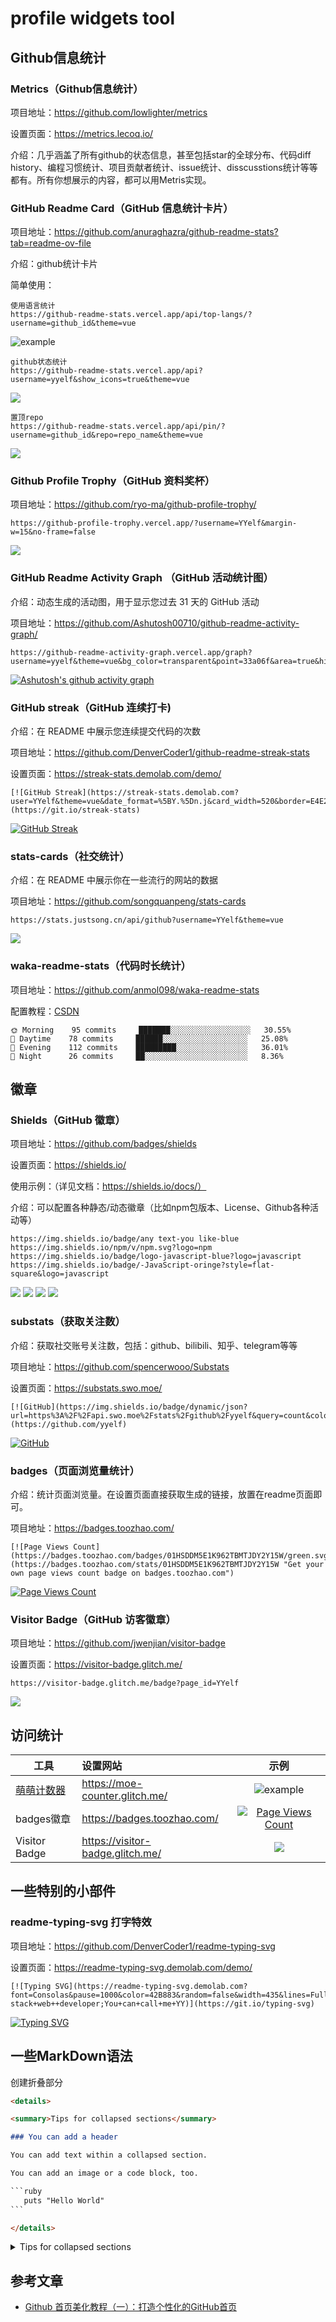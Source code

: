 # profile widgets tool

## Github信息统计

### Metrics（Github信息统计）

项目地址：https://github.com/lowlighter/metrics

设置页面：https://metrics.lecoq.io/

介绍：几乎涵盖了所有github的状态信息，甚至包括star的全球分布、代码diff history、编程习惯统计、项目贡献者统计、issue统计、disscusstions统计等等都有。所有你想展示的内容，都可以用Metris实现。

### GitHub Readme Card（GitHub 信息统计卡片）

项目地址：https://github.com/anuraghazra/github-readme-stats?tab=readme-ov-file

介绍：github统计卡片

简单使用：

```
使用语言统计
https://github-readme-stats.vercel.app/api/top-langs/?username=github_id&theme=vue
```

![example](https://github-readme-stats.vercel.app/api/top-langs/?username=YYelf&theme=vue)

```
github状态统计
https://github-readme-stats.vercel.app/api?username=yyelf&show_icons=true&theme=vue
```

![](https://github-readme-stats.vercel.app/api?username=yyelf&show_icons=true&theme=vue)

```
置顶repo
https://github-readme-stats.vercel.app/api/pin/?username=github_id&repo=repo_name&theme=vue
```

![](https://github-readme-stats.vercel.app/api/pin/?username=anuraghazra&repo=github-readme-stats&theme=vue)

### Github Profile Trophy（GitHub 资料奖杯）

项目地址：https://github.com/ryo-ma/github-profile-trophy/

```	
https://github-profile-trophy.vercel.app/?username=YYelf&margin-w=15&no-frame=false
```

![](https://github-profile-trophy.vercel.app/?username=YYelf&margin-w=15&no-frame=false)



### GitHub Readme Activity Graph （GitHub 活动统计图）

介绍：动态生成的活动图，用于显示您过去 31 天的 GitHub 活动

项目地址：https://github.com/Ashutosh00710/github-readme-activity-graph/

```
https://github-readme-activity-graph.vercel.app/graph?username=yyelf&theme=vue&bg_color=transparent&point=33a06f&area=true&hide_border=true)
```



[![Ashutosh's github activity graph](https://github-readme-activity-graph.vercel.app/graph?username=yyelf&theme=vue&bg_color=transparent&point=33a06f&area=true&hide_border=true)](https://github.com/ashutosh00710/github-readme-activity-graph)

### GitHub streak（GitHub 连续打卡)

介绍：在 README 中展示您连续提交代码的次数

项目地址：https://github.com/DenverCoder1/github-readme-streak-stats

设置页面：https://streak-stats.demolab.com/demo/

```
[![GitHub Streak](https://streak-stats.demolab.com?user=YYelf&theme=vue&date_format=%5BY.%5Dn.j&card_width=520&border=E4E2E2&stroke=E4E2E2)](https://git.io/streak-stats)
```

[![GitHub Streak](https://streak-stats.demolab.com?user=YYelf&theme=vue&date_format=%5BY.%5Dn.j&card_width=520&border=E4E2E2&stroke=E4E2E2)](https://git.io/streak-stats)



### stats-cards（社交统计）

介绍：在 README 中展示你在一些流行的网站的数据

项目地址：https://github.com/songquanpeng/stats-cards

```
https://stats.justsong.cn/api/github?username=YYelf&theme=vue
```

![](https://stats.justsong.cn/api/github?username=YYelf&theme=vue)

### waka-readme-stats（代码时长统计）

项目地址：https://github.com/anmol098/waka-readme-stats

配置教程：[CSDN](https://blog.csdn.net/weixin_43233914/article/details/126087735)

```
🌞 Morning    95 commits     ███████░░░░░░░░░░░░░░░░░░   30.55% 
🌆 Daytime    78 commits     ██████░░░░░░░░░░░░░░░░░░░   25.08% 
🌃 Evening    112 commits    █████████░░░░░░░░░░░░░░░░   36.01% 
🌙 Night      26 commits     ██░░░░░░░░░░░░░░░░░░░░░░░   8.36%
```



## 徽章

### Shields（GitHub 徽章）

项目地址：https://github.com/badges/shields

设置页面：https://shields.io/

使用示例：（详见文档：https://shields.io/docs/）

介绍：可以配置各种静态/动态徽章（比如npm包版本、License、Github各种活动等）

```
https://img.shields.io/badge/any text-you like-blue
https://img.shields.io/npm/v/npm.svg?logo=npm
https://img.shields.io/badge/logo-javascript-blue?logo=javascript
https://img.shields.io/badge/-JavaScript-oringe?style=flat-square&logo=javascript
```

![](https://img.shields.io/badge/any%20text-you%20like-blue)
![](https://img.shields.io/npm/v/npm.svg?logo=npm)
![](https://img.shields.io/badge/logo-javascript-blue?logo=javascript)
![](https://img.shields.io/badge/-JavaScript-oringe?style=flat-square&logo=javascript)



### substats（获取关注数）

介绍：获取社交账号关注数，包括：github、bilibili、知乎、telegram等等

项目地址：https://github.com/spencerwooo/Substats

设置页面：https://substats.swo.moe/

```
[![GitHub](https://img.shields.io/badge/dynamic/json?url=https%3A%2F%2Fapi.swo.moe%2Fstats%2Fgithub%2Fyyelf&query=count&color=5a5f67&label=GitHub&labelColor=181717&logo=github&suffix=+follows&cacheSeconds=3600)](https://github.com/yyelf)
```

[![GitHub](https://img.shields.io/badge/dynamic/json?url=https%3A%2F%2Fapi.swo.moe%2Fstats%2Fgithub%2Fyyelf&query=count&color=5a5f67&label=GitHub&labelColor=181717&logo=github&suffix=+follows&cacheSeconds=3600)](https://github.com/yyelf)



### badges（页面浏览量统计）

介绍：统计页面浏览量。在设置页面直接获取生成的链接，放置在readme页面即可。

项目地址：https://badges.toozhao.com/

```
[![Page Views Count](https://badges.toozhao.com/badges/01HSDDM5E1K962TBMTJDY2Y15W/green.svg)](https://badges.toozhao.com/stats/01HSDDM5E1K962TBMTJDY2Y15W "Get your own page views count badge on badges.toozhao.com")
```

[![Page Views Count](https://badges.toozhao.com/badges/01HSDDM5E1K962TBMTJDY2Y15W/green.svg)](https://badges.toozhao.com/stats/01HSDDM5E1K962TBMTJDY2Y15W "Get your own page views count badge on badges.toozhao.com")



### Visitor Badge（GitHub 访客徽章）

项目地址：https://github.com/jwenjian/visitor-badge

设置页面：https://visitor-badge.glitch.me/

```
https://visitor-badge.glitch.me/badge?page_id=YYelf
```

![](https://visitor-badge.glitch.me/badge?page_id=YYelf)



## 访问统计

| 工具                                                    | 设置网站                         |                             示例                             |
| ------------------------------------------------------- | :------------------------------- | :----------------------------------------------------------: |
| [萌萌计数器](https://github.com/journey-ad/Moe-counter) | https://moe-counter.glitch.me/   |     ![example](https://moe-counter.glitch.me/get/@index)     |
| badges徽章                                              | https://badges.toozhao.com/      | [![Page Views Count](https://badges.toozhao.com/badges/01HSDDM5E1K962TBMTJDY2Y15W/green.svg)](https://badges.toozhao.com/stats/01HSDDM5E1K962TBMTJDY2Y15W "Get your own page views count badge on badges.toozhao.com") |
| Visitor Badge                                       | https://visitor-badge.glitch.me/ |   ![](https://visitor-badge.glitch.me/badge?page_id=YYelf)   |



## 一些特别的小部件

 ### readme-typing-svg 打字特效

项目地址：https://github.com/DenverCoder1/readme-typing-svg

设置页面：https://readme-typing-svg.demolab.com/demo/

```
[![Typing SVG](https://readme-typing-svg.demolab.com?font=Consolas&pause=1000&color=42B883&random=false&width=435&lines=Full-stack+web++developer;You+can+call+me+YY)](https://git.io/typing-svg)
```

[![Typing SVG](https://readme-typing-svg.demolab.com?font=Consolas&pause=1000&color=42B883&random=false&width=435&lines=Full-stack+web++developer;You+can+call+me+YY)](https://git.io/typing-svg)



## 一些MarkDown语法

创建折叠部分

```md
<details>

<summary>Tips for collapsed sections</summary>

### You can add a header

You can add text within a collapsed section. 

You can add an image or a code block, too.

​```ruby
   puts "Hello World"
​```

</details>
```

<details>

<summary>Tips for collapsed sections</summary>

### You can add a header

You can add text within a collapsed section. 

You can add an image or a code block, too.

```ruby
   puts "Hello World"
```

</details>



## 参考文章

- [Github 首页美化教程（一）：打造个性化的GitHub首页](https://zhuanlan.zhihu.com/p/454597068)